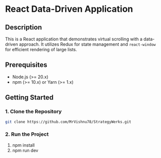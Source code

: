 # React Data-Driven Application

## Description

This is a React application that demonstrates virtual scrolling with a data-driven approach. It utilizes Redux for state management and `react-window` for efficient rendering of large lists.

## Prerequisites

- Node.js (>= 20.x)
- npm (>= 10.x) or Yarn (>= 1.x)

## Getting Started

### 1. Clone the Repository

```bash
git clone https://github.com/MrVishnu78/StrategyWerks.git
```

### 2. Run the Project

  1. npm install
  2. npm run dev
